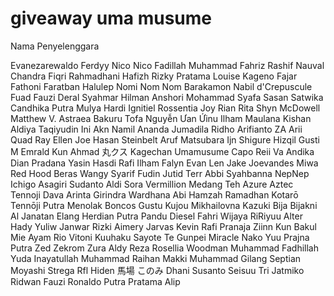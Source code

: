 # giveaway uma musume
Nama Penyelenggara

Evanezarewaldo
Ferdyy
Nico Nico
Fadillah
Muhammad Fahriz
Rashif
Nauval Chandra
Fiqri Rahmadhani
Hafizh Rizky Pratama
Louise Kageno
Fajar Fathoni
Faratban Halulep
Nomi Nom Nom
Barakamon
Nabil d'Crepuscule
Fuad Fauzi
Deral Syahmar
Hilman Anshori
Mohammad Syafa
Sasan Satwika
Candhika Putra Mulya Hardi
Ignitiel Rossentia
Joy Rian
Rita
Shyn McDowell
Matthew V. Astraea
Bakuru Tofa
Nguyễn Ưan Ứinu
Ilham Maulana
Kishan Aldiya Taqiyudin
Ini Akn
Namil
Ananda Jumadila
Ridho Arifianto
ZA
Arii Quad Ray
Ellen Joe
Hasan Steinbelt
Aruf Matsubara
Ijn Shigure
Hizqil Gusti M
Emrald Kun
Ahmad
丸クス
Kagechan Umamusume Capo
Reii Va
Andika Dian Pradana
Yasin Hasdi
Rafi Ilham
Falyn
Evan Len
Jake Joevandes
Miwa
Red Hood
Beras Wangy
Syarif Fudin
Jutid Terr
Abbi Syahbanna
NepNep
Ichigo Asagiri
Sudanto Aldi
Sora Vermillion
Medang Teh
Azure Aztec
Tennoji Dava
Arinta Girindra Wardhana
Abi Hamzah Ramadhan
Kotarō Tennōji
Putra Menolak Boncos
Gustu
Kujou Mikhailovna Kazuki
Bija Bijakni Al Janatan
Elang Herdian Putra
Pandu Diesel
Fahri Wijaya
RiRiyuu Alter
Hady Yuliw
Janwar Rizki
Aimery Jarvas
Kevin Rafi Pranaja
Ziinn Kun
Bakul Mie Ayam
Rio Vitoni
Kuuhaku
Sayote Te
Gunpei Miracle
Nako
Yuu
Prajna Putra
Zed
Zekrom Zura
Aldy Reza
Rosellia Woodman
Muhammad Fadhillah
Yuda Inayatullah
Muhammad Raihan Makki
Muhammad Gilang Septian
Moyashi
Strega
Rfl Hiden
馬場 このみ
Dhani Susanto
Seisuu
Tri Jatmiko
Ridwan Fauzi
Ronaldo Putra Pratama
Alip
